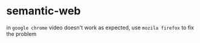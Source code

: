 # semantic-web

in  ``` google chrome ``` video doesn't work as expected,
use ``` mozila firefox ``` to fix the problem